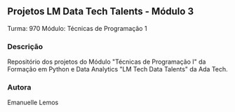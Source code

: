 ## Projetos LM Data Tech Talents - Módulo 3

Turma: 970
Módulo: Técnicas de Programação 1

### Descrição

Repositório dos projetos do Módulo "Técnicas de Programação I" da Formação em Python e Data Analytics "LM Tech Data Talents" da Ada Tech.

### Autora

Emanuelle Lemos 